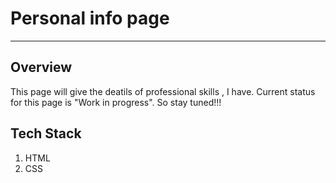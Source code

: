 <h1>Personal info page</h1>
<hr>
<h2>Overview</h2>
<p>This page will give the deatils of professional skills , I have. Current status for this page is "Work in progress". So stay tuned!!!</p>
<h2>Tech Stack</h2>
<ol>
  <li>HTML</li>
  <li>CSS</li>
</ol>
